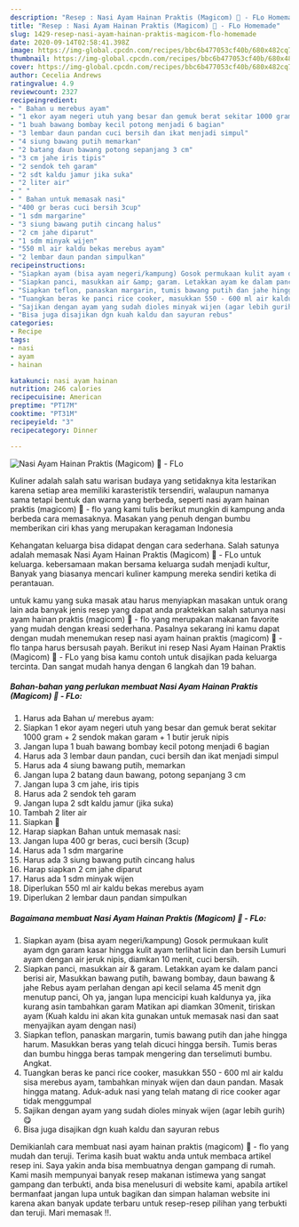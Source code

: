```yaml
---
description: "Resep : Nasi Ayam Hainan Praktis (Magicom) 🐤 - FLo Homemade"
title: "Resep : Nasi Ayam Hainan Praktis (Magicom) 🐤 - FLo Homemade"
slug: 1429-resep-nasi-ayam-hainan-praktis-magicom-flo-homemade
date: 2020-09-14T02:58:41.398Z
image: https://img-global.cpcdn.com/recipes/bbc6b477053cf40b/680x482cq70/nasi-ayam-hainan-praktis-magicom-🐤-flo-foto-resep-utama.jpg
thumbnail: https://img-global.cpcdn.com/recipes/bbc6b477053cf40b/680x482cq70/nasi-ayam-hainan-praktis-magicom-🐤-flo-foto-resep-utama.jpg
cover: https://img-global.cpcdn.com/recipes/bbc6b477053cf40b/680x482cq70/nasi-ayam-hainan-praktis-magicom-🐤-flo-foto-resep-utama.jpg
author: Cecelia Andrews
ratingvalue: 4.9
reviewcount: 2327
recipeingredient:
- " Bahan u merebus ayam"
- "1 ekor ayam negeri utuh yang besar dan gemuk berat sekitar 1000 gram  2 sendok makan garam  1 butir jeruk nipis"
- "1 buah bawang bombay kecil potong menjadi 6 bagian"
- "3 lembar daun pandan cuci bersih dan ikat menjadi simpul"
- "4 siung bawang putih memarkan"
- "2 batang daun bawang potong sepanjang 3 cm"
- "3 cm jahe iris tipis"
- "2 sendok teh garam"
- "2 sdt kaldu jamur jika suka"
- "2 liter air"
- " "
- " Bahan untuk memasak nasi"
- "400 gr beras cuci bersih 3cup"
- "1 sdm margarine"
- "3 siung bawang putih cincang halus"
- "2 cm jahe diparut"
- "1 sdm minyak wijen"
- "550 ml air kaldu bekas merebus ayam"
- "2 lembar daun pandan simpulkan"
recipeinstructions:
- "Siapkan ayam (bisa ayam negeri/kampung) Gosok permukaan kulit ayam dgn garam kasar hingga kulit ayam terlihat licin dan bersih Lumuri ayam dengan air jeruk nipis, diamkan 10 menit, cuci bersih."
- "Siapkan panci, masukkan air &amp; garam. Letakkan ayam ke dalam panci berisi air, Masukkan bawang putih, bawang bombay, daun bawang &amp; jahe Rebus ayam perlahan dengan api kecil selama 45 menit dgn menutup panci, Oh ya, jangan lupa mencicipi kuah kaldunya ya, jika kurang asin tambahkan garam Matikan api diamkan 30menit, tiriskan ayam (Kuah kaldu ini akan kita gunakan untuk memasak nasi dan saat menyajikan ayam dengan nasi)"
- "Siapkan teflon, panaskan margarin, tumis bawang putih dan jahe hingga harum. Masukkan beras yang telah dicuci hingga bersih. Tumis beras dan bumbu hingga beras tampak mengering dan terselimuti bumbu. Angkat."
- "Tuangkan beras ke panci rice cooker, masukkan 550 - 600 ml air kaldu sisa merebus ayam, tambahkan minyak wijen dan daun pandan. Masak hingga matang. Aduk-aduk nasi yang telah matang di rice cooker agar tidak menggumpal"
- "Sajikan dengan ayam yang sudah dioles minyak wijen (agar lebih gurih) 😋"
- "Bisa juga disajikan dgn kuah kaldu dan sayuran rebus"
categories:
- Recipe
tags:
- nasi
- ayam
- hainan

katakunci: nasi ayam hainan 
nutrition: 246 calories
recipecuisine: American
preptime: "PT17M"
cooktime: "PT31M"
recipeyield: "3"
recipecategory: Dinner

---
```



![Nasi Ayam Hainan Praktis (Magicom) 🐤 - FLo](https://img-global.cpcdn.com/recipes/bbc6b477053cf40b/680x482cq70/nasi-ayam-hainan-praktis-magicom-🐤-flo-foto-resep-utama.jpg)

Kuliner adalah salah satu warisan budaya yang setidaknya kita lestarikan karena setiap area memiliki karasteristik tersendiri, walaupun namanya sama tetapi bentuk dan warna yang berbeda, seperti nasi ayam hainan praktis (magicom) 🐤 - flo yang kami tulis berikut mungkin di kampung anda berbeda cara memasaknya. Masakan yang penuh dengan bumbu memberikan ciri khas yang merupakan keragaman Indonesia



Kehangatan keluarga bisa didapat dengan cara sederhana. Salah satunya adalah memasak Nasi Ayam Hainan Praktis (Magicom) 🐤 - FLo untuk keluarga. kebersamaan makan bersama keluarga sudah menjadi kultur, Banyak yang biasanya mencari kuliner kampung mereka sendiri ketika di perantauan.

untuk kamu yang suka masak atau harus menyiapkan masakan untuk orang lain ada banyak jenis resep yang dapat anda praktekkan salah satunya nasi ayam hainan praktis (magicom) 🐤 - flo yang merupakan makanan favorite yang mudah dengan kreasi sederhana. Pasalnya sekarang ini kamu dapat dengan mudah menemukan resep nasi ayam hainan praktis (magicom) 🐤 - flo tanpa harus bersusah payah.
Berikut ini resep Nasi Ayam Hainan Praktis (Magicom) 🐤 - FLo yang bisa kamu contoh untuk disajikan pada keluarga tercinta. Dan sangat mudah hanya dengan 6 langkah dan 19 bahan.


<!--inarticleads1-->

##### Bahan-bahan yang perlukan membuat Nasi Ayam Hainan Praktis (Magicom) 🐤 - FLo:

1. Harus ada  Bahan u/ merebus ayam:
1. Siapkan 1 ekor ayam negeri utuh yang besar dan gemuk berat sekitar 1000 gram + 2 sendok makan garam + 1 butir jeruk nipis
1. Jangan lupa 1 buah bawang bombay kecil potong menjadi 6 bagian
1. Harus ada 3 lembar daun pandan, cuci bersih dan ikat menjadi simpul
1. Harus ada 4 siung bawang putih, memarkan
1. Jangan lupa 2 batang daun bawang, potong sepanjang 3 cm
1. Jangan lupa 3 cm jahe, iris tipis
1. Harus ada 2 sendok teh garam
1. Jangan lupa 2 sdt kaldu jamur (jika suka)
1. Tambah 2 liter air
1. Siapkan  🚄
1. Harap siapkan  Bahan untuk memasak nasi:
1. Jangan lupa 400 gr beras, cuci bersih (3cup)
1. Harus ada 1 sdm margarine
1. Harus ada 3 siung bawang putih cincang halus
1. Harap siapkan 2 cm jahe diparut
1. Harus ada 1 sdm minyak wijen
1. Diperlukan 550 ml air kaldu bekas merebus ayam
1. Diperlukan 2 lembar daun pandan simpulkan




<!--inarticleads2-->

##### Bagaimana membuat  Nasi Ayam Hainan Praktis (Magicom) 🐤 - FLo:

1. Siapkan ayam (bisa ayam negeri/kampung) Gosok permukaan kulit ayam dgn garam kasar hingga kulit ayam terlihat licin dan bersih Lumuri ayam dengan air jeruk nipis, diamkan 10 menit, cuci bersih.
1. Siapkan panci, masukkan air &amp; garam. Letakkan ayam ke dalam panci berisi air, Masukkan bawang putih, bawang bombay, daun bawang &amp; jahe Rebus ayam perlahan dengan api kecil selama 45 menit dgn menutup panci, Oh ya, jangan lupa mencicipi kuah kaldunya ya, jika kurang asin tambahkan garam Matikan api diamkan 30menit, tiriskan ayam (Kuah kaldu ini akan kita gunakan untuk memasak nasi dan saat menyajikan ayam dengan nasi)
1. Siapkan teflon, panaskan margarin, tumis bawang putih dan jahe hingga harum. Masukkan beras yang telah dicuci hingga bersih. Tumis beras dan bumbu hingga beras tampak mengering dan terselimuti bumbu. Angkat.
1. Tuangkan beras ke panci rice cooker, masukkan 550 - 600 ml air kaldu sisa merebus ayam, tambahkan minyak wijen dan daun pandan. Masak hingga matang. Aduk-aduk nasi yang telah matang di rice cooker agar tidak menggumpal
1. Sajikan dengan ayam yang sudah dioles minyak wijen (agar lebih gurih) 😋
1. Bisa juga disajikan dgn kuah kaldu dan sayuran rebus




Demikianlah cara membuat nasi ayam hainan praktis (magicom) 🐤 - flo yang mudah dan teruji. Terima kasih buat waktu anda untuk membaca artikel resep ini. Saya yakin anda bisa membuatnya dengan gampang di rumah. Kami masih mempunyai banyak resep makanan istimewa yang sangat gampang dan terbukti, anda bisa menelusuri di website kami, apabila artikel bermanfaat jangan lupa untuk bagikan dan simpan halaman website ini karena akan banyak update terbaru untuk resep-resep pilihan yang terbukti dan teruji. Mari memasak !!. 
